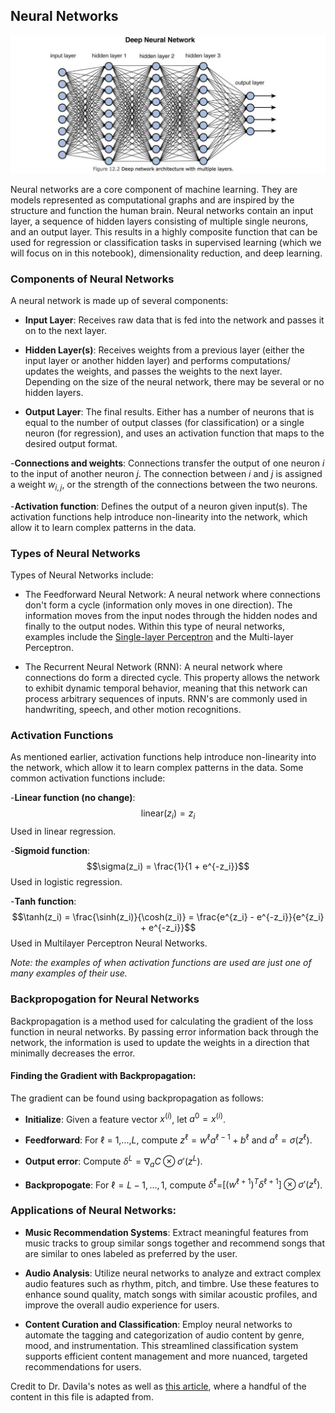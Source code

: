 ## Neural Networks

![alt text](neuralnetwork.jpg)

Neural networks are a core component of machine learning. They are models represented as computational graphs and are inspired by the structure and function the human brain. Neural networks contain an input layer, a sequence of hidden layers consisting of multiple single
neurons, and an output layer. This results in a highly composite function that can be used for regression or classification tasks in supervised learning (which we will focus on in this notebook), dimensionality reduction, and deep learning.

### Components of Neural Networks

A neural network is made up of several components:

- **Input Layer**: Receives raw data that is fed into the network and passes it on to the next layer.

- **Hidden Layer(s)**: Receives weights from a previous layer (either the input layer or another hidden layer) and performs computations/ updates the weights, and passes the weights to the next layer. Depending on the size of the neural network, there may be several or no hidden layers.

- **Output Layer**: The final results. Either has a number of neurons that is equal to the number of output classes (for classification) or a single neuron (for regression), and uses an activation function that maps to the desired output format.

-**Connections and weights**: Connections transfer the output of one neuron *i* to the input of another neuron *j*. The connection between *i* and *j* is assigned a weight $w_{i,j}$, or the strength of the connections between the two neurons.

-**Activation function**: Defines the output of a neuron given input(s). The activation functions help introduce non-linearity into the network, which allow it to learn complex patterns in the data.


### Types of Neural Networks

Types of Neural Networks include:

- The Feedforward Neural Network: A neural network where connections don't form a cycle (information only moves in one direction). The information moves from the input nodes through the hidden nodes and finally to the output nodes. Within this type of neural networks, examples include the [Single-layer Perceptron](https://github.com/gbd2/INDE-577/tree/main/supervised-learning/1%20-%20Perceptron) and the Multi-layer Perceptron.

- The Recurrent Neural Network (RNN): A neural network where connections do form a directed cycle. This property allows the network to exhibit dynamic temporal behavior, meaning that this network can process arbitrary sequences of inputs. RNN's are commonly used in handwriting, speech, and other motion recognitions.

### Activation Functions

As mentioned earlier, activation functions help introduce non-linearity into the network, which allow it to learn complex patterns in the data. Some common activation functions include:

-**Linear function (no change)**: $$\text{linear}(z_i)=z_i$$
Used in linear regression.

-**Sigmoid function**:$$\sigma(z_i) = \frac{1}{1 + e^{-z_i}}$$
Used in logistic regression.

-**Tanh function**:$$\tanh(z_i) = \frac{\sinh(z_i)}{\cosh(z_i)} = \frac{e^{z_i} - e^{-z_i}}{e^{z_i} + e^{-z_i}}$$
Used in Multilayer Perceptron Neural Networks.

*Note: the examples of when activation functions are used are just one of many examples of their use.*

### Backpropogation for Neural Networks

Backpropagation is a method used for calculating the gradient of the loss function in neural networks. By passing error information back through the network, the information is used to update the weights in a direction that minimally decreases the error.

#### Finding the Gradient with Backpropagation:

The gradient can be found using backpropagation as follows:

- **Initialize**: Given a feature vector $x^{(i)}$, let $a^0 = x^{(i)}$.  

- **Feedforward**: For $\ell$ = 1,...,$L$, compute $z^\ell = w^{\ell}a^{\ell-1} + b^\ell$ and $a^\ell = \sigma(z^\ell)$.

- **Output error**: Compute $\delta^L = \nabla_aC \otimes \sigma'(z^L)$.

- **Backpropogate**: For $\ell = L-1, \dots, 1$, compute $\delta^\ell$=$\left[(w^{\ell +1})^T\delta^{\ell +1} \right] \otimes \sigma'(z^\ell)$.


### Applications of Neural Networks:

- **Music Recommendation Systems**: Extract meaningful features from music tracks to group similar songs together and recommend songs that are similar to ones labeled as preferred by the user.

- **Audio Analysis**: Utilize neural networks to analyze and extract complex audio features such as rhythm, pitch, and timbre. Use these features to enhance sound quality, match songs with similar acoustic profiles, and improve the overall audio experience for users.

- **Content Curation and Classification**: Employ neural networks to automate the tagging and categorization of audio content by genre, mood, and instrumentation. This streamlined classification system supports efficient content management and more nuanced, targeted recommendations for users.

Credit to Dr. Davila's notes as well as [this article](https://towardsdatascience.com/a-gentle-introduction-to-neural-networks-series-part-1-2b90b87795bc), where a handful of the content in this file is adapted from.